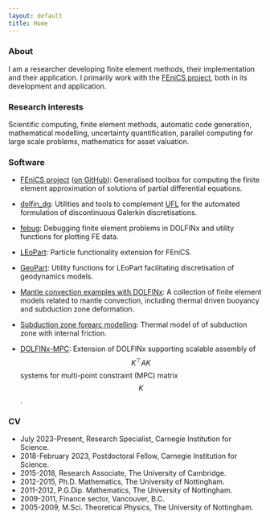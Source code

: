 ```yaml
---
layout: default
title: Home
---
```


### About

I am a researcher developing finite element methods, their implementation and
their application. I primarily work with the [FEniCS
project](https://fenicsproject.org/), both in its development and application.


### Research interests

Scientific computing, finite element methods,
automatic code generation, mathematical modelling, uncertainty quantification,
parallel computing for large scale problems, mathematics for asset valuation.


### Software

- [FEniCS project](https://fenicsproject.org/) ([on
  GitHub](https://github.com/orgs/FEniCS/repositories)): Generalised toolbox
  for computing the finite element approximation of solutions of partial
  differential equations.

- [dolfin_dg](https://github.com/nate-sime/dolfin_dg): Utilities and tools to
  complement [UFL](https://github.com/FEniCS/ufl) for the automated
  formulation of discontinuous Galerkin discretisations.

- [febug](https://github.com/nate-sime/febug): Debugging finite element
  problems in DOLFINx and utility functions for plotting FE data.

- [LEoPart](https://bitbucket.org/nate-sime/leopart): Particle functionality
  extension for FEniCS.

- [GeoPart](https://bitbucket.org/nate-sime/geopart): Utility functions for
  LEoPart facilitating discretisation of geodynamics models.

- [Mantle convection examples with
  DOLFINx](https://github.com/nate-sime/mantle-convection): A collection of
  finite element models related to mantle convection, including thermal driven
  buoyancy and subduction zone deformation.

- [Subduction zone forearc
  modelling](https://bitbucket.org/nate-sime/subduction-zone-forearc-thermal-structure):
  Thermal model of of subduction zone with internal friction.

- [DOLFINx-MPC](https://github.com/jorgensd/dolfinx_mpc): Extension of DOLFINx
  supporting scalable assembly of $$K^\top A K$$ systems for multi-point
  constraint (MPC) matrix $$K$$.


### CV

- July 2023-Present, Research Specialist, Carnegie Institution for Science.
- 2018-February 2023, Postdoctoral Fellow, Carnegie Institution for Science.
- 2015-2018, Research Associate, The University of Cambridge.
- 2012-2015, Ph.D. Mathematics, The University of Nottingham.
- 2011-2012, P.G.Dip. Mathematics, The University of Nottingham.
- 2009-2011, Finance sector, Vancouver, B.C.
- 2005-2009, M.Sci. Theoretical Physics, The University of Nottingham.

